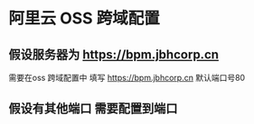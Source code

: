 # 阿里云 OSS 跨域配置

## 假设服务器为 https://bpm.jbhcorp.cn

需要在oss 跨域配置中 填写 https://bpm.jbhcorp.cn  默认端口号80

## 假设有其他端口  需要配置到端口